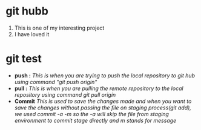 # git hubb
1. This is one of my interesting project
2. I have loved it
# git test
- **push :**   _This is when you are trying to push the local repository to git hub using command "git push origin"_
- **pull :**  *This is when you are pulling the remote repository to the local repository using command git pull origin*
- **Commit** *This is used to save the changes made and when you want to save the changes without passing the file on staging process(git add), we used commit -a -m  so the -a will  skip the file from staging environment to commit stage directly  and m stands for message*
